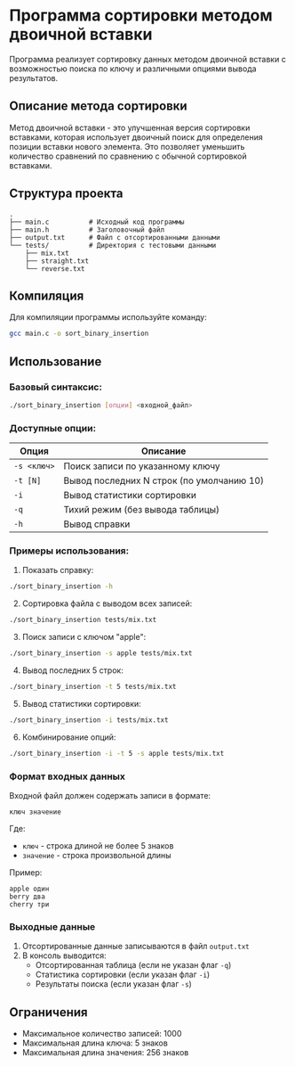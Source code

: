 # Программа сортировки методом двоичной вставки

Программа реализует сортировку данных методом двоичной вставки с возможностью поиска по ключу и различными опциями вывода результатов.

## Описание метода сортировки

Метод двоичной вставки - это улучшенная версия сортировки вставками, которая использует двоичный поиск для определения позиции вставки нового элемента. Это позволяет уменьшить количество сравнений по сравнению с обычной сортировкой вставками.

## Структура проекта

```
.
├── main.c          # Исходный код программы
├── main.h          # Заголовочный файл
├── output.txt      # Файл с отсортированными данными
└── tests/          # Директория с тестовыми данными
    ├── mix.txt
    ├── straight.txt
    └── reverse.txt
```

## Компиляция

Для компиляции программы используйте команду:
```bash
gcc main.c -o sort_binary_insertion
```

## Использование

### Базовый синтаксис:
```bash
./sort_binary_insertion [опции] <входной_файл>
```

### Доступные опции:

| Опция | Описание |
|-------|----------|
| `-s <ключ>` | Поиск записи по указанному ключу |
| `-t [N]` | Вывод последних N строк (по умолчанию 10) |
| `-i` | Вывод статистики сортировки |
| `-q` | Тихий режим (без вывода таблицы) |
| `-h` | Вывод справки |

### Примеры использования:

1. Показать справку:
```bash
./sort_binary_insertion -h
```

2. Сортировка файла с выводом всех записей:
```bash
./sort_binary_insertion tests/mix.txt
```

3. Поиск записи с ключом "apple":
```bash
./sort_binary_insertion -s apple tests/mix.txt
```

4. Вывод последних 5 строк:
```bash
./sort_binary_insertion -t 5 tests/mix.txt
```

5. Вывод статистики сортировки:
```bash
./sort_binary_insertion -i tests/mix.txt
```

6. Комбинирование опций:
```bash
./sort_binary_insertion -i -t 5 -s apple tests/mix.txt
```

### Формат входных данных

Входной файл должен содержать записи в формате:
```
ключ значение
```

Где:
- `ключ` - строка длиной не более 5 знаков
- `значение` - строка произвольной длины

Пример:
```
apple один
berry два
cherry три
```

### Выходные данные

1. Отсортированные данные записываются в файл `output.txt`
2. В консоль выводится:
   - Отсортированная таблица (если не указан флаг `-q`)
   - Статистика сортировки (если указан флаг `-i`)
   - Результаты поиска (если указан флаг `-s`)

## Ограничения

- Максимальное количество записей: 1000
- Максимальная длина ключа: 5 знаков
- Максимальная длина значения: 256 знаков 